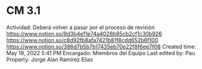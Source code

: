 # CM 3.1

Actividad: Deberá volver a pasar por el proceso de revisión https://www.notion.so/9d3b4ef1e74a4028b85cb2cf1c30b926 https://www.notion.so/c8d92fb8afa7421b81f8cdd652b6f100 https://www.notion.so/386d7b5b7b17435eb70e22f8f6ee7f08 
Created time: May 19, 2022 5:41 PM
Encargado: Miembros del Equipo
Last edited by: Pau
Property: Jorge Alan Ramírez Elías